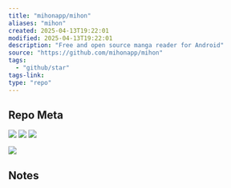 ```yaml
---
title: "mihonapp/mihon"
aliases: "mihon"
created: 2025-04-13T19:22:01
modified: 2025-04-13T19:22:01
description: "Free and open source manga reader for Android"
source: "https://github.com/mihonapp/mihon"
tags:
  - "github/star"
tags-link:
type: "repo"
---
```

## Repo Meta

![](https://img.shields.io/github/stars/mihonapp/mihon?style=for-the-badge&label=stars) ![](https://img.shields.io/github/repo-size/mihonapp/mihon?style=for-the-badge&label=size) ![](https://img.shields.io/github/created-at/mihonapp/mihon?style=for-the-badge&label=since)

[![](https://github-readme-stats.vercel.app/api/pin/?username=mihonapp&repo=mihon&bg_color=00000000)](https://github.com/mihonapp/mihon)

## Notes

